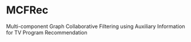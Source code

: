 # MCFRec
Multi-component Graph Collaborative Filtering using Auxiliary Information for TV Program Recommendation
